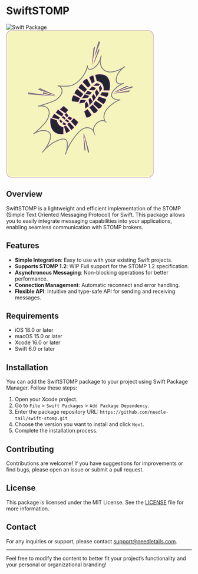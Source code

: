 # SwiftSTOMP

![Swift Package](https://img.shields.io/badge/Swift-6.0-orange.svg)
![SwiftSTOMP](Stomp.png)

## Overview

SwiftSTOMP is a lightweight and efficient implementation of the STOMP (Simple Text Oriented Messaging Protocol) for Swift. This package allows you to easily integrate messaging capabilities into your applications, enabling seamless communication with STOMP brokers.

## Features

- **Simple Integration**: Easy to use with your existing Swift projects.
- **Supports STOMP 1.2**: WIP Full support for the STOMP 1.2 specification.
- **Asynchronous Messaging**: Non-blocking operations for better performance.
- **Connection Management**: Automatic reconnect and error handling.
- **Flexible API**: Intuitive and type-safe API for sending and receiving messages.

## Requirements

- iOS 18.0 or later
- macOS 15.0 or later
- Xcode 16.0 or later
- Swift 6.0 or later

## Installation

You can add the SwiftSTOMP package to your project using Swift Package Manager. Follow these steps:

1. Open your Xcode project.
2. Go to `File` > `Swift Packages` > `Add Package Dependency`.
3. Enter the package repository URL: `https://github.com/needle-tail/swift-stomp.git`
4. Choose the version you want to install and click `Next`.
5. Complete the installation process.


## Contributing

Contributions are welcome! If you have suggestions for improvements or find bugs, please open an issue or submit a pull request.

## License

This package is licensed under the MIT License. See the [LICENSE](./LICENSE.md) file for more information.

## Contact

For any inquiries or support, please contact [support@needletails.com](mailto:support@needletails.com).

---

Feel free to modify the content to better fit your project’s functionality and your personal or organizational branding!
